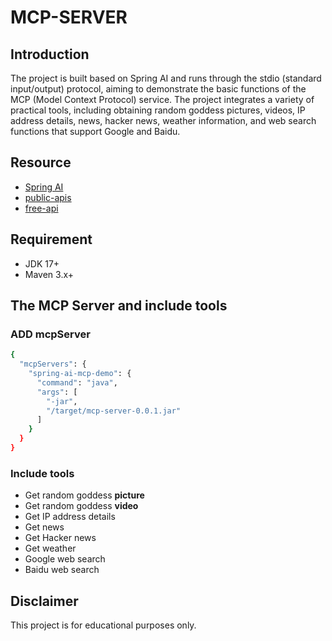 # MCP-SERVER

## Introduction
The project is built based on Spring AI and runs through the stdio (standard input/output) protocol, aiming to demonstrate the basic functions of the MCP (Model Context Protocol) service. The project integrates a variety of practical tools, including obtaining random goddess pictures, videos, IP address details, news, hacker news, weather information, and web search functions that support Google and Baidu.

## Resource
- [Spring AI](https://spring.io/projects/spring-ai)
- [public-apis](https://github.com/public-apis/public-apis)
- [free-api](https://github.com/fangzesheng/free-api)

## Requirement
- JDK 17+
- Maven 3.x+

## The MCP Server and include tools
### ADD mcpServer
```bash
{
  "mcpServers": {
    "spring-ai-mcp-demo": {
      "command": "java",
      "args": [
        "-jar",
        "/target/mcp-server-0.0.1.jar"
      ]
    }
  }
}
```
### Include tools
- Get random goddess **picture**
- Get random goddess **video**
- Get IP address details
- Get news
- Get Hacker news
- Get weather
- Google web search
- Baidu web search

## Disclaimer
This project is for educational purposes only. 